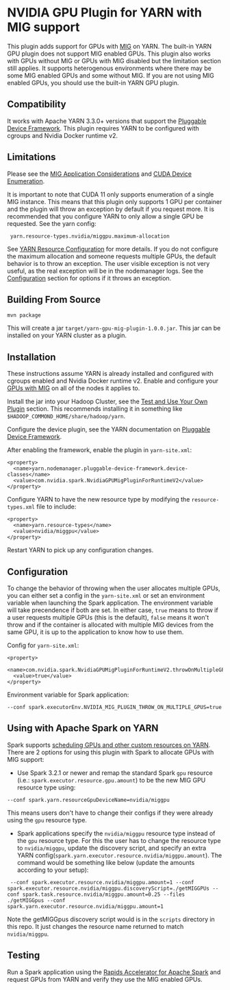 # NVIDIA GPU Plugin for YARN with MIG support

This plugin adds support for GPUs with [MIG](https://docs.nvidia.com/datacenter/tesla/mig-user-guide/) on YARN. The built-in YARN GPU plugin does not support MIG enabled GPUs.
This plugin also works with GPUs without MIG or GPUs with MIG disabled but the limitation section still applies. It supports heterogenous environments where
there may be some MIG enabled GPUs and some without MIG. If you are not using MIG enabled GPUs, you should use the built-in YARN GPU plugin.

## Compatibility

It works with Apache YARN 3.3.0+ versions that support the [Pluggable Device Framework](https://hadoop.apache.org/docs/current/hadoop-yarn/hadoop-yarn-site/PluggableDeviceFramework.html). This plugin requires YARN to be configured with cgroups and Nvidia Docker runtime v2.

## Limitations

Please see the [MIG Application Considerations](https://docs.nvidia.com/datacenter/tesla/mig-user-guide/#app-considerations)
and [CUDA Device Enumeration](https://docs.nvidia.com/datacenter/tesla/mig-user-guide/index.html#cuda-visible-devices).

It is important to note that CUDA 11 only supports enumeration of a single MIG instance. This means that this plugin
only supports 1 GPU per container and the plugin will throw an exception by default if you request more.
It is recommended that you configure YARN to only allow a single GPU be requested. See the yarn config:
```
 yarn.resource-types.nvidia/miggpu.maximum-allocation
```
See [YARN Resource Configuration](https://hadoop.apache.org/docs/r3.3.1/hadoop-yarn/hadoop-yarn-site/ResourceModel.html) for more details.
If you do not configure the maximum allocation and someone requests multiple GPUs, the default behavior is to throw an exception. The user
visible exception is not very useful, as the real exception will be in the nodemanager logs. See the [Configuration](#configuration) section for options
if it throws an exception.

## Building From Source

```
mvn package 
```

This will create a jar `target/yarn-gpu-mig-plugin-1.0.0.jar`. This jar can be installed on your YARN cluster as a plugin.

## Installation

These instructions assume YARN is already installed and configured with cgroups enabled and Nvidia Docker runtime v2.
Enable and configure your [GPUs with MIG](https://docs.nvidia.com/datacenter/tesla/mig-user-guide/index.html) on all of the nodes it applies to.

Install the jar into your Hadoop Cluster, see the [Test and Use Your Own Plugin](https://hadoop.apache.org/docs/current/hadoop-yarn/hadoop-yarn-site/DevelopYourOwnDevicePlugin.html)
section. This recommends installing it in something like `$HADOOP_COMMOND_HOME/share/hadoop/yarn`.

Configure the device plugin, see the YARN documentation on [Pluggable Device Framework](https://hadoop.apache.org/docs/current/hadoop-yarn/hadoop-yarn-site/PluggableDeviceFramework.html).

After enabling the framework, enable the plugin in `yarn-site.xml`:

```
<property>
  <name>yarn.nodemanager.pluggable-device-framework.device-classes</name>
  <value>com.nvidia.spark.NvidiaGPUMigPluginForRuntimeV2</value>
</property>

```

Configure YARN to have the new resource type by modifying the `resource-types.xml` file to include:

```
<property>
  <name>yarn.resource-types</name>
  <value>nvidia/miggpu</value>
</property>
```

Restart YARN to pick up any configuration changes.

## Configuration

To change the behavior of throwing when the user allocates multiple GPUs, you can either set a config in the `yarn-site.xml` or set
an environment variable when launching the Spark application. The environment variable will take precendence if both are set.
In either case, `true` means to throw if a user requests multiple GPUs (this is the default), `false`
means it won't throw and if the container is allocated with multiple MIG devices from the same
GPU, it is up to the application to know how to use them.

Config for `yarn-site.xml`:
```
<property>
  <name>com.nvidia.spark.NvidiaGPUMigPluginForRuntimeV2.throwOnMultipleGPUs</name>
  <value>true</value>
</property>
```

Environment variable for Spark application:
```
--conf spark.executorEnv.NVIDIA_MIG_PLUGIN_THROW_ON_MULTIPLE_GPUS=true
```

## Using with Apache Spark on YARN
Spark supports [scheduling GPUs and other custom resources on YARN](http://spark.apache.org/docs/latest/running-on-yarn.html#resource-allocation-and-configuration-overview). There are 2 options for using this plugin with Spark to allocate GPUs with MIG support: 

- Use Spark 3.2.1 or newer and remap the standard Spark `gpu` resource (i.e.: `spark.executor.resource.gpu.amount`) to be the new MIG GPU resource type using:
```
--conf spark.yarn.resourceGpuDeviceName=nvidia/miggpu
```
This means users don't have to change their configs if they were already using the `gpu` resource type.

- Spark applications specify the `nvidia/miggpu` resource type instead of the `gpu` resource type. For this the user has to change the resource
type to `nvidia/miggpu`, update the discovery script, and specify an extra YARN config(`spark.yarn.executor.resource.nvidia/miggpu.amount`).
The command would be something like below (update the amounts according to your setup):
```
 --conf spark.executor.resource.nvidia/miggpu.amount=1 --conf spark.executor.resource.nvidia/miggpu.discoveryScript=./getMIGGPUs --conf spark.task.resource.nvidia/miggpu.amount=0.25 --files ./getMIGGpus --conf spark.yarn.executor.resource.nvidia/miggpu.amount=1
```
Note the getMIGGpus discovery script would is in the `scripts` directory in this repo. It just changes the resource name returned to match
`nvidia/miggpu`.

## Testing
Run a Spark application using the [Rapids Accelerator for Apache Spark](https://nvidia.github.io/spark-rapids/) and request GPUs
from YARN and verify they use the MIG enabled GPUs.
